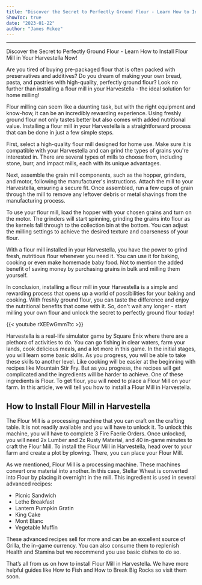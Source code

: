 ```yaml
---
title: "Discover the Secret to Perfectly Ground Flour - Learn How to Install Flour Mill in Your Harvestella Now!"
ShowToc: true 
date: "2023-01-22"
author: "James Mckee"
---
```

*****
Discover the Secret to Perfectly Ground Flour - Learn How to Install Flour Mill in Your Harvestella Now!

Are you tired of buying pre-packaged flour that is often packed with preservatives and additives? Do you dream of making your own bread, pasta, and pastries with high-quality, perfectly ground flour? Look no further than installing a flour mill in your Harvestella - the ideal solution for home milling!

Flour milling can seem like a daunting task, but with the right equipment and know-how, it can be an incredibly rewarding experience. Using freshly ground flour not only tastes better but also comes with added nutritional value. Installing a flour mill in your Harvestella is a straightforward process that can be done in just a few simple steps.

First, select a high-quality flour mill designed for home use. Make sure it is compatible with your Harvestella and can grind the types of grains you're interested in. There are several types of mills to choose from, including stone, burr, and impact mills, each with its unique advantages.

Next, assemble the grain mill components, such as the hopper, grinders, and motor, following the manufacturer's instructions. Attach the mill to your Harvestella, ensuring a secure fit. Once assembled, run a few cups of grain through the mill to remove any leftover debris or metal shavings from the manufacturing process.

To use your flour mill, load the hopper with your chosen grains and turn on the motor. The grinders will start spinning, grinding the grains into flour as the kernels fall through to the collection bin at the bottom. You can adjust the milling settings to achieve the desired texture and coarseness of your flour.

With a flour mill installed in your Harvestella, you have the power to grind fresh, nutritious flour whenever you need it. You can use it for baking, cooking or even make homemade baby food. Not to mention the added benefit of saving money by purchasing grains in bulk and milling them yourself.

In conclusion, installing a flour mill in your Harvestella is a simple and rewarding process that opens up a world of possibilities for your baking and cooking. With freshly ground flour, you can taste the difference and enjoy the nutritional benefits that come with it. So, don't wait any longer - start milling your own flour and unlock the secret to perfectly ground flour today!

{{< youtube rXEEwGmmTtc >}} 



Harvestella is a real-life simulator game by Square Enix where there are a plethora of activities to do. You can go fishing in clear waters, farm your lands, cook delicious meals, and a lot more in this game. In the initial stages, you will learn some basic skills. As you progress, you will be able to take these skills to another level. Like cooking will be easier at the beginning with recipes like Mountain Stir Fry. But as you progress, the recipes will get complicated and the ingredients will be harder to achieve. One of these ingredients is Flour. To get flour, you will need to place a Flour Mill on your farm. In this article, we will tell you how to install a Flour Mill in Harvestella.
 
## How to Install Flour Mill in Harvestella
 

 
The Flour Mill is a processing machine that you can craft on the crafting table. It is not readily available and you will have to unlock it. To unlock this machine, you will have to complete 3 Fire Faerie Orders. Once unlocked, you will need 2x Lumber and 2x Rusty Material, and 40 in-game minutes to craft the Flour Mill. To install the Flour Mill in Harvestella, head over to your farm and create a plot by plowing. There, you can place your Flour Mill.
 
As we mentioned, Flour Mill is a processing machine. These machines convert one material into another. In this case, Stellar Wheat is converted into Flour by placing it overnight in the mill. This ingredient is used in several advanced recipes:
 
- Picnic Sandwich
 - Lethe Breakfast
 - Lantern Pumpkin Gratin
 - King Cake
 - Mont Blanc
 - Vegetable Muffin

 
These advanced recipes sell for more and can be an excellent source of Grilla, the in-game currency. You can also consume them to replenish Health and Stamina but we recommend you use basic dishes to do so.
 
That’s all from us on how to install Flour Mill in Harvestella. We have more helpful guides like How to Fish and How to Break Big Rocks so visit them soon.




